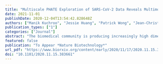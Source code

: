 ```yaml
---
title: "Multiscale PHATE Exploration of SARS-CoV-2 Data Reveals Multimodal Signatures of Disease"
date: 2021-11-01
publishDate: 2020-12-04T13:54:42.828648Z
authors: ["Manik Kuchroo", "Jessie Huang", "Patrick Wong", "Jean-Christophe Grenier", "Dennis Shung", "Alexander Tong", "Carolina Lucas", "Jon Klein", "Daniel Burkhardt", "Scott Gigante", "Abhinav Godavarthi", "Benjamin Israelow", "Tianyang Mao", "Ji Eun Oh", "Julio Silva", "Takehiro Takahashi", "Camila D. Odio", "Arnau Casanovas-Massana", "John Fournier", "Yale IMPACT Team", "Shelli Farhadian", "Charles S. Dela Cruz", "Albert I. Ko", "F. Perry Wilson", "Julie Hussin", "Guy Wolf", "Akiko Iwasaki", "Smita Krishnaswamy"]
publication_types: ["1"]
categories: ["Journal"]
abstract: "The biomedical community is producing increasingly high dimensional datasets, integrated from hundreds of patient samples, which current computational techniques struggle to explore. To uncover biological meaning from these complex datasets, we present an approach called Multiscale PHATE, which learns abstracted biological features from data that can be directly predictive of disease. Built on a continuous coarse graining process called diffusion condensation, Multiscale PHATE creates a tree of data granularities that can be cut at coarse levels for high level summarizations of data, as well as at fine levels for detailed representations on subsets. We apply Multiscale PHATE to study the immune response to COVID-19 in 54 million cells from 168 hospitalized patients. Through our analysis of patient samples, we identify CD16hi CD66blo neutrophil and IFNγ+GranzymeB+ Th17 cell responses enriched in patients who die. Further, we show that population groupings Multiscale PHATE discovers can be directly fed into a classifier to predict disease outcome. We also use Multiscale PHATE-derived features to construct two different manifolds of patients, one from abstracted flow cytometry features and another directly on patient clinical features, both associating immune subsets and clinical markers with outcome.Competing Interest StatementThe authors have declared no competing interest."
featured: false
publication: "To Appear *Nature Biotechnology*"
url_pdf: "https://www.biorxiv.org/content/early/2020/11/17/2020.11.15.383661"
doi: "10.1101/2020.11.15.383661"
---
```


